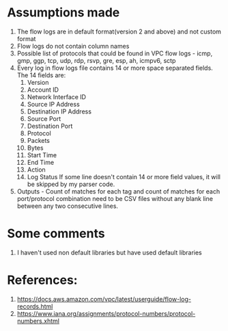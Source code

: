 # Assumptions made
1. The flow logs are in default format(version 2 and above) and not custom format
2. Flow logs do not contain column names
3. Possible list of protocols that could be found in VPC flow logs - icmp, gmp, ggp, tcp, udp, rdp, rsvp, gre, esp, ah, icmpv6, sctp
4. Every log in flow logs file contains 14 or more space separated fields. The 14 fields are:
    1. Version
    2. Account ID
    3. Network Interface ID
    4. Source IP Address
    5. Destination IP Address
    6. Source Port
    7. Destination Port
    8. Protocol
    9. Packets
    10. Bytes
    11. Start Time
    12. End Time
    13. Action
    14. Log Status
    If some line doesn't contain 14 or more field values, it will be skipped by my parser code.
5. Outputs - Count of matches for each tag and count of matches for each port/protocol combination need to be CSV files
   without any blank line between any two consecutive lines.


# Some comments
1) I haven't used non default libraries but have used default libraries

# References:
1) https://docs.aws.amazon.com/vpc/latest/userguide/flow-log-records.html
2) https://www.iana.org/assignments/protocol-numbers/protocol-numbers.xhtml
